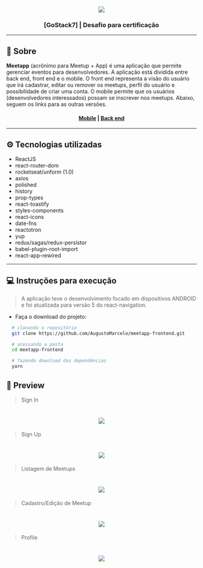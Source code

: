 <h3 align="center">
    <img src="https://user-images.githubusercontent.com/11545976/80634403-d5e77300-8a30-11ea-9720-437d73af2616.png">
</h3>

<h3 align="center">
  [GoStack7] | Desafio para certificação
</h3>

---

## 📑 Sobre

**Meetapp** (acrônimo para Meetup + App) é uma aplicação que permite gerenciar eventos para desenvolvedores. A aplicação está dividida entre back end, front end e o mobile. O front end representa a visão do usuário que irá cadastrar, editar ou remover os meetups, perfil do usuário e possibilidade de criar uma conta. O mobile permite que os usuários (desenvolvedores interessados) possam se inscrever nos meetups. Abaixo, seguem os links para as outras versões.

<h4 align="center">
  <a href="https://github.com/AugustoMarcelo/meetapp-mobile">Mobile</a> | <a href="https://github.com/AugustoMarcelo/meetapp">Back end</a>
</h4>

---

## ⚙ Tecnologias utilizadas

- ReactJS
- react-router-dom
- rocketseat/unform (1.0)
- axios
- polished
- history
- prop-types
- react-toastify
- styles-components
- react-icons
- date-fns
- reactotron
- yup
- redux/sagas/redux-persistor
- babel-plugin-root-import
- react-app-rewired

---

## 💻 Instruções para execução

> A aplicação teve o desenvolvimento focado em dispositivos ANDROID e foi atualizada para versão 5 do react-navigation.

- Faça o download do projeto:
```bash
  # clonando o repositório
  git clone https://github.com/AugustoMarcelo/meetapp-frontend.git

  # acessando a pasta
  cd meetapp-frontend

  # fazendo download das dependências
  yarn
```

## 📸 Preview

> Sign In
<h1 align="center">
  <img src="https://user-images.githubusercontent.com/11545976/80637882-0bdb2600-8a36-11ea-96be-d10fe696c31a.png">
</h1>

> Sign Up
<h1 align="center">
  <img src="https://user-images.githubusercontent.com/11545976/80637973-24e3d700-8a36-11ea-98a3-d523c99fee47.png">
</h1>

> Listagem de Meetups
<h1 align="center">
  <img src="https://user-images.githubusercontent.com/11545976/80638072-46dd5980-8a36-11ea-9ed0-7126f6536ae8.png">
</h1>

> Cadastro/Edição de Meetup
<h1 align="center">
  <img src="https://user-images.githubusercontent.com/11545976/80638166-6b393600-8a36-11ea-8be9-c6baa637fc39.png">
</h1>

> Profile
<h1 align="center">
  <img src="https://user-images.githubusercontent.com/11545976/80638238-84da7d80-8a36-11ea-8d41-d32c1a8f46c8.png">
</h1>
